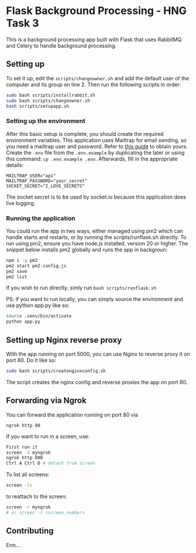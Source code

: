 # Flask Background Processing - HNG Task 3

This is a background processing app built with Flask that uses RabbitMQ and Celery to handle background processing.

## Setting up

To set it up, edit the `scripts/changeowner.sh` and add the default user of the computer and its group on line 2. Then run the following scripts in order:

```sh
sudo bash scripts/installrabbit.sh
sudo bash scripts/changeowner.sh
bash scripts/setupapp.sh
```

### Setting up the environment

After this basic setup is complete, you should create the required environment variables. This application uses Mailtrap for email sending, so you need a mailtrap user and password. Refer to [this guide](https://help.mailtrap.io/article/69-sending-domain-setup) to obtain yours. Create the `.env` file from the `.env.example` by duplicating the later or using this command: `cp .env.example .env`. Afterwards, fill in the appropriate details:

```.env
MAILTRAP_USER="api"
MAILTRAP_PASSWORD="your_secret"
SOCKET_SECRET="I_LOVE_SECRETS"
```

The socket secret is to be used by socket.io because this application does live logging.

### Running the application

You could run the app in two ways, either managed using pm2 which can handle starts and restarts, or by running the scripts/runflask.sh directly. To run using pm2, ensure you have node.js installed, version 20 or higher. The snippet below installs pm2 globally and runs the app in backgroun:

```sh
npm i -g pm2
pm2 start pm2.config.js
pm2 save
pm2 list
```

If you wish to run directly, simly run `bash scripts/runflask.sh`

PS: if you want to run locally, you can simply source the environment and use python app.py like so:

```sh
source .venv/bin/activate
python app.py
```

## Setting up Nginx reverse proxy

With the app running on port 5000, you can use Nginx to reverse proxy it on port 80. Do it like so:

```sh
sudo bash scripts/createnginxconfig.sh
```

The script creates the nginx config and reverse proxies the app on port 80.

## Forwarding via Ngrok

You can forward the application running on port 80 via

```
ngrok http 80
```

If you want to run in a screen, use:

```sh
First run it
screen -S myngrok
ngrok http 800
Ctrl A Ctrl D # detach from screen
```

To list all screens:

```sh
screen -ls
```

to reattach to the screen:

```sh
screen -r myngrok
# or screen -r <screen_number>
```

## Contributing

Erm...
